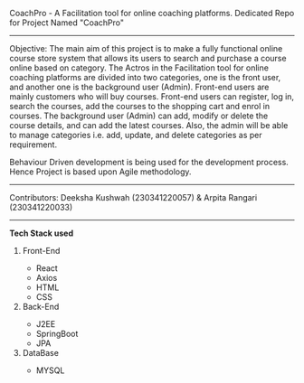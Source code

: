  CoachPro - A Facilitation tool for online coaching platforms.
Dedicated Repo for Project Named "CoachPro"
<hr>

Objective: The main aim of this project is to make a fully functional online course store system that allows its users to search and purchase a course online based on category. The Actros in the Facilitation tool for online coaching platforms are divided into two categories, one is the front user, and another one is the background user (Admin). Front-end users are mainly customers who will buy courses. Front-end users can register, log in, search the courses, add the courses to the shopping cart and enrol in courses. The background user (Admin) can add, modify or delete the course details, and can add the latest courses. Also, the admin will be able to manage categories i.e.  add, update, and delete categories as per requirement.

Behaviour Driven development is being used for the development process. Hence Project is based upon Agile methodology. 
<hr>

Contributors:   Deeksha Kushwah (230341220057)
                &
                Arpita Rangari (230341220033)

<hr>

<b>Tech Stack used </b>
<ol>
<li>Front-End</li>
  <ul>
  <li>React</li>
   <li>Axios</li>
   <li>HTML</li>
    <li>CSS</li>
</ul>
<li>Back-End</li>
<ul>
  <li>J2EE</li>
   <li>SpringBoot</li>
   <li>JPA</li>
</ul>
<li>DataBase</li>
<ul><li>MYSQL</li></ul>
  
</ol>




